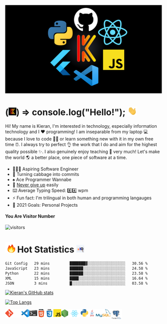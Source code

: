 <!-- Background -->
<img src="./assets/images/k_code_wallpaper.png" alt="background" />

<!-- Introduction -->
# (<img src="./assets/images/k.png" width="25px" alt="Personal Logo" />) => console.log("Hello!"); <img src="./assets/gifs/wave.gif" width="30px" alt="hi" />
Hi! My name is Kieran, I'm interested in technology, especially information technology and I ❤️ programming! I am inseparable from my laptop 💻 because I love to code 👨‍💻 or learn something new with it in my own free time ⏰. I always try to perfect 👌 the work that I do and aim for the highest quality possible ✨. I also genuinely enjoy teaching 📝 very much! Let's make the world 🌎 a better place, one piece of software at a time.

- 🧑🏻‍💻 Aspiring Software Engineer
- 🥬 Turning cabbage into commits
- ♠️ Ace Programmer Wannabe
- 💪 [Never give up](https://bit.ly/2XS3IU9) easily
- ⌨️ Average Typing Speed: 8️⃣4️⃣ wpm
- ⚡ Fun fact: I'm trilingual in both human and programming langauges
- 🎯 2021 Goals: Personal Projects

#### You Are Visitor Number
![visitors](https://visitor-badge.glitch.me/badge?page_id=kspc100.kspc100)

<!-- Stats -->
# <img src="./assets/gifs/fire_burning.gif" width="32px" height="auto" alt="burning"> Hot Statistics <img src="./assets/gifs/bar_chart.gif" width="25px" height="25px" alt="chart">

<!--START_SECTION:waka-->
```text
Git Config   29 mins         ███████▓░░░░░░░░░░░░░░░░░   30.56 % 
JavaScript   23 mins         ██████░░░░░░░░░░░░░░░░░░░   24.58 % 
Python       22 mins         ██████░░░░░░░░░░░░░░░░░░░   23.58 % 
XML          15 mins         ████░░░░░░░░░░░░░░░░░░░░░   16.64 % 
JSON         3 mins          █░░░░░░░░░░░░░░░░░░░░░░░░   03.58 % 
```
<!--END_SECTION:waka-->

[![Kieran's GitHub stats](https://github-readme-stats.vercel.app/api?username=kspc1000&show_icons=true&title_color=FF0000&text_color=FF5959&icon_color=FFFF00&border_color=FF0000&bg_color=000&theme=radical&count_private=true&custom_title=kspc100's+🔥+Burning+🔥+Github+Stats+📊)](https://https://github.com/kspc100)

[![Top Langs](https://github-readme-stats.vercel.app/api/top-langs/?username=kspc1000&show_icons=true&title_color=FF0000&text_color=FF5959&icon_color=FFFF00&border_color=FF0000&bg_color=000&theme=radical&custom_title=Langauge+Usage+%)](https://https://github.com/kspc100)



<!-- Tools & Technologies -->
<img align="left" alt="Git" width="26px" src="./assets/images/git.png" />

<img align="left" alt="GitHub" width="26px" src="./assets/images/github.png" />

<img align="left" alt="Visual Studio Code" width="26px" src="./assets/images/visual_studio_code.png" />

<img align="left" alt="Terminal" width="25px" src="./assets/images/windows_terminal.png" />

<img align="left" alt="HTML5" width="26px" src="https://raw.githubusercontent.com/github/explore/80688e429a7d4ef2fca1e82350fe8e3517d3494d/topics/html/html.png" />

<img align="left" alt="CSS3" width="26px" src="https://raw.githubusercontent.com/github/explore/80688e429a7d4ef2fca1e82350fe8e3517d3494d/topics/css/css.png" />

<img align="left" alt="JavaScript" width="25px" src="./assets/images/javascript.png" />

<img align="left" alt="Node.js" width="23px" src="./assets/images/nodejs.png" />

<img align="left" alt="React" width="40px" src="./assets/images/react.png" />

<img align="left" alt="Python" height="24px" src="./assets/images/python.png" />

<img align="left" alt="Java" width="25px" src="./assets/images/java.png" />

<img align="left" alt="MySQL" height="25px" src="./assets/images/mysql.png" />

<img align="left" alt="postgresQL" width="35px" height="35px" src="./assets/images/postgresql.png" />

<!---
kspc100/kspc100 is a ✨ special ✨ repository because its `README.md` (this file) appears on your GitHub profile.
You can click the Preview link to take a look at your changes.
- 👋 Hi, I’m Kieran Seah
- 👀 I’m interested in... programming of course! I like using javascript and python.
- 🌱 I’m currently learning ...
- 💞️ I’m looking to collaborate on ...
- 📫 How to reach me ...
--->

